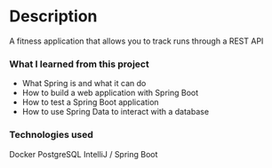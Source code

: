 # Description
A fitness application that allows you to track runs through a REST API

### What I learned from this project
- What Spring is and what it can do
- How to build a web application with Spring Boot
- How to test a Spring Boot application
- How to use Spring Data to interact with a database


### Technologies used
Docker
PostgreSQL
IntelliJ / Spring Boot
